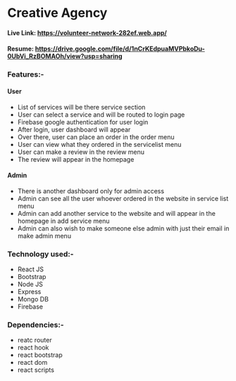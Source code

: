# Creative Agency
#### Live Link: https://volunteer-network-282ef.web.app/

#### Resume: https://drive.google.com/file/d/1nCrKEdpuaMVPbkoDu-0UbVi_RzBOMAOh/view?usp=sharing

### Features:-
#### User
- List of services will be there service section
- User can select a service and will be routed to login page 
- Firebase google authentication for user login
- After login, user dashboard will appear
- Over there, user can place an order in the order menu 
- User can view what they ordered in the servicelist menu
- User can make a review in the review menu
- The review will appear in the homepage

#### Admin
- There is another dashboard only for admin access
- Admin can see all the user whoever ordered in the website in service list menu
- Admin can add another service to the website and will appear in the homepage in add service menu
- Admin can also wish to make someone else admin with just their email in make admin menu

### Technology used:-
- React JS 
- Bootstrap
- Node JS
- Express
- Mongo DB
- Firebase 
  
### Dependencies:-
- reatc router
- react hook
- react bootstrap
- react dom 
- react scripts

  

